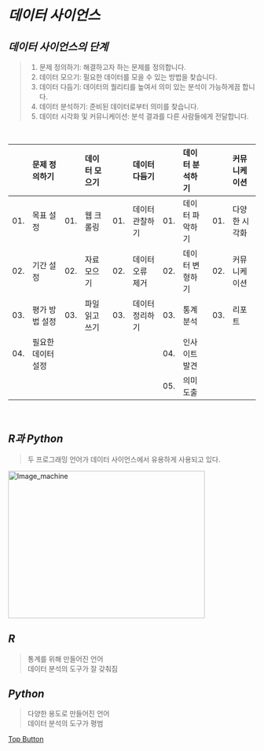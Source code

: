 *데이터 사이언스*
======  

*데이터 사이언스의 단계*
------  
> 01. 문제 정의하기: 해결하고자 하는 문제를 정의합니다.  
> 02. 데이터 모으기: 필요한 데이터를 모을 수 있는 방법을 찾습니다.  
> 03. 데이터 다듬기: 데이터의 퀄리티를 높여서 의미 있는 분석이 가능하게끔 합니다.  
> 04. 데이터 분석하기: 준비된 데이터로부터 의미를 찾습니다.    
> 05. 데이터 시각화 및 커뮤니케이션: 분석 결과를 다른 사람들에게 전달합니다.  
<br>


|         | 문제 정의하기      |        | 데이터 모으기 |         |데이터 다듬기  |         | 데이터 분석하기 | |커뮤니케이션|
|:-------:|:-------           |:-------:|:-------      |:-------:|:-------       |:-------:|:-------       |:-------:|:-------       |
|   01.   | 목표 설정          |   01.   |웹 크롤링     | 01.    |데이터 관찰하기 | 01. | 데이터 파악하기   | 01.| 다양한 시각화|
|   02.   | 기간 설정          |   02.   |자료 모으기   | 02.    |데이터 오류 제거| 02. | 데이터 변형하기   | 02. | 커뮤니케이션 |
|   03.   | 평가 방법 설정     |   03.   |파일 읽고 쓰기| 03.    |데이터 정리하기 | 03. | 통계 분석         | 03.| 리포트 |
|   04.   | 필요한 데이터 설정 |         |              |        |               | 04. | 인사이트 발견      |    |        |
|         |                   |         |              |        |                | 05. | 의미 도출         |    |         |

<br>

*R과 Python*
------  
> 두 프로그래밍 언어가 데이터 사이언스에서 유용하게 사용되고 있다.  

<img src="https://user-images.githubusercontent.com/66001539/121005332-aa55c100-c7ca-11eb-94e9-64ce3dbb6b6f.png" width="400px" height="300px" title="px(픽셀) 크기 설정" alt="Image_machine"></img><br/>   

*R*
------  
> 통계를 위해 만들어진 언어  
> 데이터 분석의 도구가 잘 갖춰짐  

*Python*
------  
> 다양한 용도로 만들어진 언어  
> 데이터 분석의 도구가 평범  

[Top Button](#)
